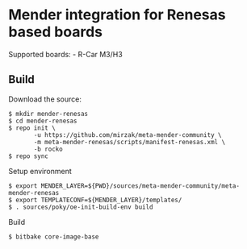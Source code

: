 # Mender integration for Renesas based boards

Supported boards:
    - R-Car M3/H3

## Build

Download the source:

    $ mkdir mender-renesas
    $ cd mender-renesas
    $ repo init \
           -u https://github.com/mirzak/meta-mender-community \
           -m meta-mender-renesas/scripts/manifest-renesas.xml \
           -b rocko
    $ repo sync

Setup environment

    $ export MENDER_LAYER=${PWD}/sources/meta-mender-community/meta-mender-renesas
    $ export TEMPLATECONF=${MENDER_LAYER}/templates/
    $ . sources/poky/oe-init-build-env build

Build

    $ bitbake core-image-base
